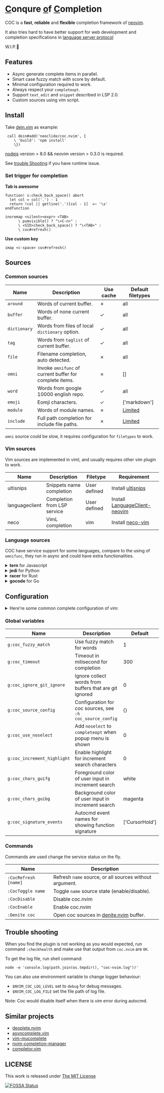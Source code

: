 # [C](#)onqure [o](#)f  [C](#)ompletion

COC is a **fast**, **reliable** and **flexible** completion framework of
[neovim](https://github.com/neovim/neovim).

It also tries hard to have better support for web development and completion
specifications in [language server protocol](https://github.com/Microsoft/language-server-protocol)

W.I.P.🐒

## Features

* Async generate complete items in parallel.
* Smart case fuzzy match with score by default.
* Minimal configuration required to work.
* Always respect your `completeopt`.
* Support `text_edit` and `snippet` described in LSP 2.0.
* Custom sources using vim script.

## Install

Take [dein.vim](https://github.com/Shougo/dein.vim) as example:

``` vim
 call dein#add('neoclide/coc.nvim', {
    \ 'build': 'npm install'
    \})
```

[nodejs](http://nodejs.org/) version > 8.0 && neovim version > 0.3.0 is required.

See [trouble Shooting](#trouble-shooting) if you have runtime issue. 

### Set trigger for completion

**Tab is awesome**

``` vim
function! s:check_back_space() abort
  let col = col('.') - 1
  return !col || getline('.')[col - 1]  =~ '\s'
endfunction

inoremap <silent><expr> <TAB>
      \ pumvisible() ? "\<C-n>" :
      \ <SID>check_back_space() ? "\<TAB>" :
      \ coc#refresh()
```

**Use custom key**

``` vim
imap <c-space> coc#refresh()
```

## Sources

### Common sources


Name         | Description                                             | Use cache   | Default filetypes
------------ | -------------                                           | ------------|------------
`around`     | Words of current buffer.                                | ✗           | all
`buffer`     | Words of none current buffer.                           | ✓           | all
`dictionary` | Words from files of local `dictionary` option.          | ✓           | all
`tag`        | Words from `taglist` of current buffer.                 | ✓           | all
`file`       | Filename completion, auto detected.                     | ✗           | all
`omni`       | Invoke `omnifunc` of current buffer for complete items. | ✗           | []
`word`       | Words from google 10000 english repo.                   | ✓           | all
`emoji`      | Eomji characters.                                       | ✓           | ['markdown']
`module`     | Words of module names.                                  | ✗           | [Limited](/src/source/module_resolve)
`include`    | Full path completion for include file paths.            | ✗           | [Limited](/src/source/include_resolve)


`omni` source could be slow, it requires configuration for `filetypes` to work.

### Vim sources

Vim sources are implemented in viml, and usually requires other vim plugin to
work.

Name           |Description                |Filetype     | Requirement
------------   |------------               |------------ | -------------
ultisnips      |Snippets name completion   |User defined | Install [ultisnips](https://github.com/SirVer/ultisnips)
languageclient |Completion from LSP service|User defined | Install [LanguageClient-neovim](https://github.com/autozimu/LanguageClient-neovim)
neco           |VimL completion            |vim          | Install [neco-vim](https://github.com/Shougo/neco-vim)

### Language sources

COC have service support for some languages, compare to the using of `omnifunc`,
they run in async and could have extra functionalities.

<details>
  <summary><strong>tern</strong> for Javascript</summary>

  Using <a href="https://github.com/ternjs/tern">tern</a> as engine, no extra installation
  required.

  Addtional support: `show documents`, `jump to definition` and `show signature`.

  Use `:h coc_source_tern` in vim for detail.
</details>

<details>
  <summary><strong>jedi</strong> for Python</summary>

  Using <a href="https://jedi.readthedocs.io/">jedi</a> as engine, install `jedi` module by:

      pip install jedi

  Addtional support: `show documents`, `jump to definition` and `show signature`.

  Use `:h coc_source_jedi` in vim for detail.
</details>

<details>
  <summary><strong>racer</strong> for Rust</summary>

  Using <a href="https://github.com/racer-rust/racer">racer</a> as engine,
  checkout <a href="https://github.com/racer-rust/racer#installation">setup of racer</a> for installation.

  Use `:h coc_source_racer` in vim for detail.
</details>

<details>
  <summary><strong>gocode</strong> for Go</summary>

  Using <a href="https://github.com/mdempsky/gocode">gocode</a> as engine,
  checkout <a href="https://github.com/mdempsky/gocode#setup">setup of gocode</a> for installation.

  Use `:h coc_source_gocode` in vim for detail.
</details>

## Configuration

<details>
  <summary>Here're some common complete configuration of vim:</summary>

``` vim
" user <Tab> and <S-Tab> to iterate complete item
inoremap <expr> <Tab> pumvisible() ? "\<C-n>" : "\<Tab>"
inoremap <expr> <S-Tab> pumvisible() ? "\<C-p>" : "\<S-Tab>"
" use <enter> to finish complete
inoremap <expr> <cr> pumvisible() ? "\<C-y>" : "\<cr>"

" Auto close preview window when completion is done.
autocmd! CompleteDone * if pumvisible() == 0 | pclose | endif

" The completeopt coc works best with, see `:h completeopt`
set completeopt=menu,preview
```
</details>


### Global variables

Name                        | Description                                               | Default
------------                | -------------                                             | ------------
`g:coc_fuzzy_match`         | Use fuzzy match for words                                 | 1
`g:coc_timeout`             | Timeout in milisecond for completion                      | 300
`g:coc_ignore_git_ignore`   | Ignore collect words from buffers that are git ignored    | 0
`g:coc_source_config`       | Configuration for coc sources, see `:h coc_source_config` | {}
`g:coc_use_noselect`        | Add `noselect` to `completeopt` when popup menu is shown  | 0
`g:coc_increment_highlight` | Enable highlight for increment search characters          | 0
`g:coc_chars_guifg`         | Foreground color of user input in increment search        | white
`g:coc_chars_guibg`         | Background color of user input in increment search        | magenta
`g:coc_signature_events`    | Autocmd event names for showing function signature        | ['CursorHold']

### Commands

Commands are used change the service status on the fly.

Name                 | Description
------------         | -------------
`:CocRefresh [name]` | Refresh `name` source, or all sources without argument.
`:CocToggle name`    | Toggle `name` source state (enable/disable).
`:CocDisable`        | Disable coc.nvim
`:CocEnable`         | Enable coc.nvim
`:Denite coc`        | Open coc sources in [denite.nvim](https://github.com/Shougo/denite.nvim) buffer.

## Trouble shooting

When you find the plugin is not working as you would expected, run command
`:checkhealth` and make use that output from `coc.nvim` are `OK`.

To get the log file, run shell command:

    node -e 'console.log(path.join(os.tmpdir(), "coc-nvim.log"))'

You can also use environment variable to change logger behaviour:

* `$NVIM_COC_LOG_LEVEL` set to `debug` for debug messages.
* `$NVIM_COC_LOG_FILE` set the file path of log file.

Note: Coc would disable itself when there is vim error during autocmd.

## Similar projects

* [deoplete.nvim](https://github.com/Shougo/deoplete.nvim)
* [asyncomplete.vim](https://github.com/prabirshrestha/asyncomplete.vim)
* [vim-mucomplete](https://github.com/lifepillar/vim-mucomplete/)
* [nvim-completion-manager](https://github.com/roxma/nvim-completion-manager)
* [completor.vim](https://github.com/maralla/completor.vim)

## LICENSE

This work is released under [The MIT License](https://opensource.org/licenses/MIT)

[![FOSSA Status](https://app.fossa.io/api/projects/git%2Bgithub.com%2Fneoclide%2Fcoc.nvim.svg?type=large)](https://app.fossa.io/projects/git%2Bgithub.com%2Fneoclide%2Fcoc.nvim?ref=badge_large)
